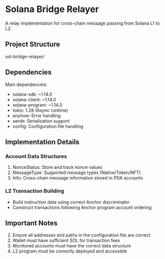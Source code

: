 # Solana Bridge Relayer

A relay implementation for cross-chain message passing from Solana L1 to L2.

## Project Structure

sol-bridge-relayer/ 

## Dependencies

Main dependencies:
- solana-sdk: ~1.14.0
- solana-client: ~1.14.0
- solana-program: ~1.14.0
- tokio: 1.28 (Async runtime)
- anyhow: Error handling
- serde: Serialization support
- config: Configuration file handling

## Implementation Details

### Account Data Structures

1. NonceStatus: Store and track nonce values
2. MessageType: Supported message types (Native/Token/NFT)
3. Info: Cross-chain message information stored in PDA accounts

### L2 Transaction Building

- Build instruction data using correct Anchor discriminator
- Construct transactions following Anchor program account ordering

## Important Notes

1. Ensure all addresses and paths in the configuration file are correct
2. Wallet must have sufficient SOL for transaction fees
3. Monitored accounts must have the correct data structure
4. L2 program must be correctly deployed and accessible
